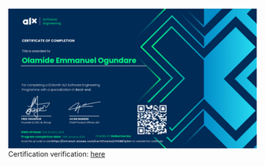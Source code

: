 ![Software Engineering Certificate](17-short-specializations-certificate-olamide-ogundare.png)
Certification verification: [here](https://intranet.alxswe.com/certificates/JYG8B7p3nr)
